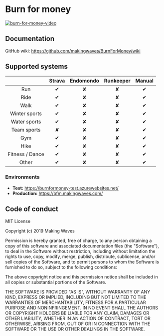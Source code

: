 # Burn for money

[![burn-for-money-video](https://img.youtube.com/vi/8d6wT1Iu0-A/0.jpg)](https://www.youtube.com/watch?v=8d6wT1Iu0-A)

## Documentation

GitHub wiki: https://github.com/makingwaves/BurnForMoney/wiki

## Supported systems

|                 |  Strava  | Endomondo | Runkeeper |  Manual  |
| :-------------: | :------: | :-------: | :-------: | :------: |
|       Run       | &#x2714; | &#x2718;  | &#x2718;  | &#x2714; |
|      Ride       | &#x2714; | &#x2718;  | &#x2718;  | &#x2714; |
|      Walk       | &#x2714; | &#x2718;  | &#x2718;  | &#x2714; |
|  Winter sports  | &#x2714; | &#x2718;  | &#x2718;  | &#x2714; |
|  Water sports   | &#x2714; | &#x2718;  | &#x2718;  | &#x2714; |
|   Team sports   | &#x2718; | &#x2718;  | &#x2718;  | &#x2714; |
|       Gym       | &#x2714; | &#x2718;  | &#x2718;  | &#x2714; |
|      Hike       | &#x2714; | &#x2718;  | &#x2718;  | &#x2714; |
| Fitness / Dance | &#x2714; | &#x2718;  | &#x2718;  | &#x2714; |
|      Other      | &#x2714; | &#x2718;  | &#x2718;  | &#x2714; |

### Environments

- **Test:** https://burnformoney-test.azurewebsites.net/
- **Production:** https://bfm.makingwaves.com/

## Code of conduct

MIT License

Copyright (c) 2019 Making Waves

Permission is hereby granted, free of charge, to any person obtaining a copy of this software and associated documentation files (the "Software"), to deal in the Software without restriction, including without limitation the rights to use, copy, modify, merge, publish, distribute, sublicense, and/or sell copies of the Software, and to permit persons to whom the Software is furnished to do so, subject to the following conditions:

The above copyright notice and this permission notice shall be included in all copies or substantial portions of the Software.

THE SOFTWARE IS PROVIDED "AS IS", WITHOUT WARRANTY OF ANY KIND, EXPRESS OR IMPLIED, INCLUDING BUT NOT LIMITED TO THE WARRANTIES OF MERCHANTABILITY, FITNESS FOR A PARTICULAR PURPOSE AND NONINFRINGEMENT. IN NO EVENT SHALL THE AUTHORS OR COPYRIGHT HOLDERS BE LIABLE FOR ANY CLAIM, DAMAGES OR OTHER LIABILITY, WHETHER IN AN ACTION OF CONTRACT, TORT OR OTHERWISE, ARISING FROM, OUT OF OR IN CONNECTION WITH THE SOFTWARE OR THE USE OR OTHER DEALINGS IN THE SOFTWARE.
